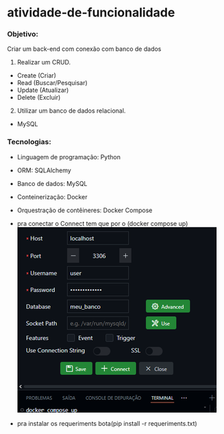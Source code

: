 # atividade-de-funcionalidade

### Objetivo:
Criar um back-end com conexão com banco de dados
1. Realizar um CRUD.
- Create (Criar)
- Read (Buscar/Pesquisar)
- Update (Atualizar)
- Delete (Excluir)

2. Utilizar um banco de dados relacional.
- MySQL

### Tecnologias: 
- Linguagem de programação: Python
- ORM: SQLAlchemy
- Banco de dados: MySQL
- Conteinerização: Docker
- Orquestração de contêineres: Docker Compose

- pra conectar o Connect tem que por o (docker compose up)
![alt text](image.png)

- pra instalar os requeriments bota(pip install -r requeriments.txt)